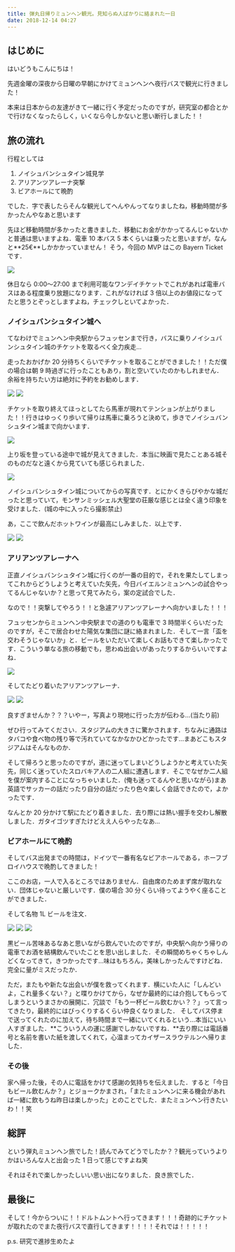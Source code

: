 ```yaml
---
title: 弾丸日帰りミュンヘン観光。見知らぬ人ばかりに絡まれた一日
date: 2018-12-14 04:27
---
```


## はじめに

はいどうもこんにちは！

先週金曜の深夜から日曜の早朝にかけてミュンヘンへ夜行バスで観光に行きました！

本来は日本からの友達がきて一緒に行く予定だったのですが，研究室の都合とかで行けなくなったらしく，いくなら今しかないと思い断行しました！！

## 旅の流れ

行程としては

1. ノイシュバンシュタイン城見学
2. アリアンツアレーナ突撃
3. ビアホールにて晩酌

でした．字で表したらそんな観光してへんやんってなりましたね，移動時間が多かったんやなあと思います

先ほど移動時間が多かったと書きました．移動にお金がかかってるんじゃないかと普通は思いますよね．電車 10 本バス 5 本くらいは乗ったと思いますが，なんと**25€**しかかかっていません！
そう，今回の MVP はこの Bayern Ticket です．

<img src="/posts/20181214_arrive_at_munchen/ticket.jpg">

休日なら 0:00〜27:00 まで利用可能なワンデイチケットでこれがあれば電車バスはある程度乗り放題になります．これがなければ 3 倍以上のお値段になってたと思うとぞっとしますよね，チェックしといてよかった．

### ノイシュバンシュタイン城へ

てなわけでミュンヘン中央駅からフュッセンまで行き，バスに乗りノイシュバンシュタイン城のチケットを取るべく全力疾走…

走ったおかげか 20 分待ちくらいでチケットを取ることができました！！ただ僕の場合は朝 9 時過ぎに行ったこともあり，割と空いていたのかもしれません．余裕を持ちたい方は絶対に予約をお勧めします．

<img src="/posts/20181214_arrive_at_munchen/neuschwanstein_1.jpg">
<img src="/posts/20181214_arrive_at_munchen/neuschwanstein_2.jpg">

チケットを取り終えてほっとしてたら馬車が現れてテンションが上がりました！！行きはゆっくり歩いて帰りは馬車に乗ろうと決めて，歩きでノイシュバンシュタイン城まで向かいます．

<img src="/posts/20181214_arrive_at_munchen/neuschwanstein_3.jpg">

上り坂を登っている途中で城が見えてきました．本当に映画で見たことある城そのものだなと遠くから見ていても感じられました．

<img src="/posts/20181214_arrive_at_munchen/neuschwanstein_4.jpg">

ノイシュバンシュタイン城についてからの写真です．とにかくきらびやかな城だったと思っていて，モンサンミッシェル大聖堂の荘厳な感じとは全く違う印象を受けました．(城の中に入ったら撮影禁止)

あ，ここで飲んだホットワインが最高にしみました．以上です．

<img src="/posts/20181214_arrive_at_munchen/neuschwanstein_5.jpg">
<img src="/posts/20181214_arrive_at_munchen/neuschwanstein_6.jpg">

### アリアンツアレーナへ

正直ノイシュバンシュタイン城に行くのが一番の目的で，それを果たしてしまってこれからどうしようと考えていた矢先，今日バイエルンミュンヘンの試合やってるんじゃないか？と思って見てみたら，案の定試合でした．

なので！！突撃してやろう！！と急遽アリアンツアレーナへ向かいました！！！

フュッセンからミュンヘン中央駅までの道のりも電車で 3 時間半くらいだったのですが，そこで居合わせた陽気な集団に謎に絡まれました．そして一言「盃を交わそうじゃないか」と．ビールをいただいて楽しくお話もできて楽しかったです．こういう単なる旅の移動でも，思わぬ出会いがあったりするからいいですよね．

<img src="/posts/20181214_arrive_at_munchen/beer.jpg">

そしてたどり着いたアリアンツアレーナ．

<img src="/posts/20181214_arrive_at_munchen/allianz_1.jpg">
<img src="/posts/20181214_arrive_at_munchen/allianz_2.jpg">

良すぎませんか？？？いやー，写真より現地に行った方が伝わる…(当たり前)

ぜひ行ってみてください．スタジアムの大きさに驚かされます．ちなみに通路はタバコや食べ物の残り等で汚れていてなかなかひどかったです…まあどこもスタジアムはそんなものか．

そして帰ろうと思ったのですが，道に迷ってしまいどうしようかと考えていた矢先，同じく迷っていたスロバキア人の二人組に遭遇します．そこでなぜか二人組を僕が案内することになっちゃいました．(俺も迷ってるんやと思いながら)まあ英語でサッカーの話だったり自分の話だったり色々楽しく会話できたので，よかったです．

なんとか 20 分かけて駅にたどり着きました．去り際には熱い握手を交わし解散しました．ガタイゴツすぎたけどええ人らやったなあ…

### ビアホールにて晩酌

そしてバス出発までの時間は，ドイツで一番有名なビアホールである，ホーフブロイハウスで晩酌してきました！

ここのお店，一人で入るところではありません．自由席のためまず席が取れない．団体じゃないと厳しいです．僕の場合 30 分くらい待ってようやく座ることができました．

そして名物 1L ビールを注文．

<img src="/posts/20181214_arrive_at_munchen/beerhall_1.jpg">
<img src="/posts/20181214_arrive_at_munchen/beerhall_2.jpg">
<img src="/posts/20181214_arrive_at_munchen/beerhall_3.jpg">

黒ビール苦味あるなあと思いながら飲んでいたのですが，中央駅へ向かう帰りの電車でお酒を結構飲んでいたことを思い出しました．その瞬間めちゃくちゃしんどくなってきて，きつかったです…味はもちろん，美味しかったんですけどね．完全に量がミスだったか．

ただ，またもや新たな出会いが僕を救ってくれます．横にいた人に「しんどいよ，これ量多くない？」と喋りかけてから，なぜか最終的には介抱してもらってしまうというまさかの展開に．冗談で「もう一杯ビール飲むかい？？」って言ってきたり，最終的にはびっくりするくらい仲良くなりました．
そしてバス停まで送ってくれたのに加えて，待ち時間まで一緒にいてくれるという…本当にいい人すぎました．**こういう人の運に感謝でしかないですね．**去り際には電話番号と名前を書いた紙を渡してくれて，心温まってカイザースラウテルンへ帰りました．

### その後

家へ帰った後，その人に電話をかけて感謝の気持ちを伝えました．すると「今日もビール飲むんか？」とジョークかまされ，「またミュンヘンに来る機会があれば一緒に飲もうね昨日は楽しかった」とのことでした．またミュンヘン行きたいわ！！笑

## 総評

という弾丸ミュンヘン旅でした！読んでみてどうでしたか？？観光っていうよりかはいろんな人と出会った 1 日って感じですよね笑

それはそれで楽しかったしいい思い出になりました．良き旅でした．

## 最後に

そして！今からついに！！ドルトムントへ行ってきます！！！奇跡的にチケットが取れたのでまた夜行バスで直行してきます！！！！それでは！！！！！

p.s. 研究で進捗生めたよ
